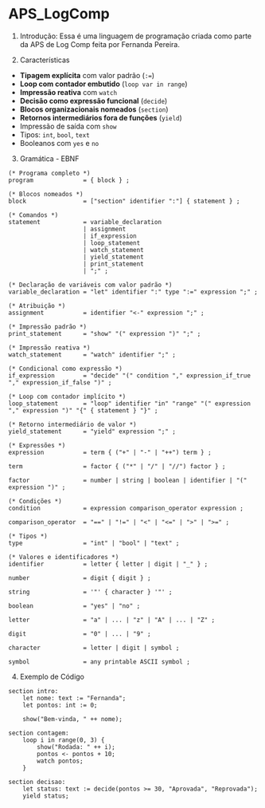 # APS_LogComp

1. Introdução:
  Essa é uma linguagem de programação criada como parte da APS de Log Comp feita por Fernanda Pereira.

2. Características
- **Tipagem explícita** com valor padrão (`:=`)
- **Loop com contador embutido** (`loop var in range`)
- **Impressão reativa** com `watch`
- **Decisão como expressão funcional** (`decide`)
- **Blocos organizacionais nomeados** (`section`)
- **Retornos intermediários fora de funções** (`yield`)
- Impressão de saída com `show`
- Tipos: `int`, `bool`, `text`
- Booleanos com `yes` e `no`

3. Gramática - EBNF
```ebnf
(* Programa completo *)
program              = { block } ;

(* Blocos nomeados *)
block                = ["section" identifier ":"] { statement } ;

(* Comandos *)
statement            = variable_declaration
                     | assignment
                     | if_expression
                     | loop_statement
                     | watch_statement
                     | yield_statement
                     | print_statement
                     | ";" ;

(* Declaração de variáveis com valor padrão *)
variable_declaration = "let" identifier ":" type ":=" expression ";" ;

(* Atribuição *)
assignment           = identifier "<-" expression ";" ;

(* Impressão padrão *)
print_statement      = "show" "(" expression ")" ";" ;

(* Impressão reativa *)
watch_statement      = "watch" identifier ";" ;

(* Condicional como expressão *)
if_expression        = "decide" "(" condition "," expression_if_true "," expression_if_false ")" ;

(* Loop com contador implícito *)
loop_statement       = "loop" identifier "in" "range" "(" expression "," expression ")" "{" { statement } "}" ;

(* Retorno intermediário de valor *)
yield_statement      = "yield" expression ";" ;

(* Expressões *)
expression           = term { ("+" | "-" | "++") term } ;

term                 = factor { ("*" | "/" | "//") factor } ;

factor               = number | string | boolean | identifier | "(" expression ")" ;

(* Condições *)
condition            = expression comparison_operator expression ;

comparison_operator  = "==" | "!=" | "<" | "<=" | ">" | ">=" ;

(* Tipos *)
type                 = "int" | "bool" | "text" ;

(* Valores e identificadores *)
identifier           = letter { letter | digit | "_" } ;

number               = digit { digit } ;

string               = '"' { character } '"' ;

boolean              = "yes" | "no" ;

letter               = "a" | ... | "z" | "A" | ... | "Z" ;

digit                = "0" | ... | "9" ;

character            = letter | digit | symbol ;

symbol               = any printable ASCII symbol ;
```

4. Exemplo de Código
```
section intro:
    let nome: text := "Fernanda";
    let pontos: int := 0;

    show("Bem-vinda, " ++ nome);

section contagem:
    loop i in range(0, 3) {
        show("Rodada: " ++ i);
        pontos <- pontos + 10;
        watch pontos;
    }

section decisao:
    let status: text := decide(pontos >= 30, "Aprovada", "Reprovada");
    yield status;

```
